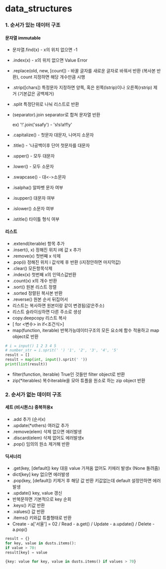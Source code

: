 # data_structures

### 1. 순서가 있는 데이터 구조



#### 문자열 immutable 

- 문자열.find(x) - x의 위치 없으면 -1

- .index(x) - x의 위치 없으면 Value Error

- .replace(old, new, [count]) - 바꿀 글자를 새로운 글자로 바꿔서 반환 (복사본 반환), count 지정하면 해당 개수만큼 시행

- .strip([chars]) 특정문자 지정하면 양쪽, 혹은 왼쪽(lstrip)이나 오른쪽(rstrip) 제거 (기본값은 공백제거)

- .split 특정단위로 나눠 리스트로 반환

- (separator).join separator로 합쳐 문자열 반환 

  ex) '!'.join('ssafy') - 's!s!a!f!y'

- .capitalize() - 첫문자 대문자, 나머지 소문자

- .title() - '나공백이후 단어 첫문자를 대문자

- .upper() - 모두 대문자

- .lower() - 모두 소문자

- .swapcase() - 대<->소문자

- .isalpha() 알파벳 문자 여부

- .isupper() 대문자 여부

- .islower() 소문자 여부

- .istitle() 타이틀 형식 여부



#### 리스트

- .extend(iterable) 항목 추가
- .insert(i, x) 정해진 위치 i에 값 x 추가
- .remove(x) 첫번째 x 삭제
- .pop(i) 정해진 위치 i 값삭제 후 반환 (i지정안하면 마지막값)
- .clear() 모든항목삭제
- .index(x) 첫번째 x의 인덱스값반환
- .count(x) x의 개수 반환
- .sort() 원본 리스트 정렬
- .sorted 정렬된 복사본 반환
- .reverse() 원본 순서 뒤집어서
- 리스트는 복사하면 원본이랑 같이 변경됨(같은주소)
- 리스트 슬라이싱하면 다른 주소로 생성
- copy.deepcopy 리스트 복사 
- [<expression> for <변수> in <iterable> if<조건식>]
- map(function, iterable) 반복가능데이터구조의 모든 요소에 함수 적용하고 map object로 반환

```python
# i = input() 1 2 3 4 5
# number_str = i.sprit(' ') '1', '2', '3', '4', '5'
result = []
result = map(int, input().sprit(' '))
print(list(result))
```



- filter(function, iterable) True인 것들만 filter object로 반환
- zip(*iterables) 복수iterable을 모아 튜플을 원소로 하는 zip object 반환



### 2. 순서가 없는 데이터 구조



#### 세트 (비시퀀스) 중복허용x

- .add 추가 (순서x)
- .update(*others) 여러값 추가
- .remove(elem) 삭제 없으면 에러발생
- .discard(elem) 삭제 없어도 에러발생x
- .pop() 임의의 원소 제거해 반환



#### 딕셔너리

- .get(key, [default]) key 대응 value 가져옴 없어도 키에러 발생x (None 돌려줌)
- dict[key] key 없으면 에러발생
- .pop(key, [default]) 키제거 후 해당 값 반환  키값없는데 default 설정안하면 에러 발생
- .update() key, value 갱신
- 반복문하면 기본적으로 key 순회
- .keys() 키값 반환
- .values() 값 반환
- .items() 키와값 튜플형태로 반환
- Create - a['서울'] = 02 / Read - a.get() / Update - a.update() / Delete - a.pop()

```python
result = {}
for key, value in dusts.items():
if value > 70:
result[key] = value

{key: value for key, value in dusts.items() if values > 70}
```

